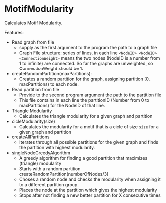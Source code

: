 # MotifModularity

Calculates Motif Modularity. 

Features:
  * Read graph from file
    - supply as the first argument to the program the path to a graph file
    - Graph File structure: series of lines, in each line `<NodeID> <NodeID> <ConnectionWeight>` 
    means the two nodes (NodeID is a number from 1 to infinite) are connected. 
    So far the graphs are unweighted, so ConnectionWeight should be 1.
  * createRandomPartition(maxPartitions):
      - Creates a random partition for the graph, assigning partition [0, maxPartitions) to each node.
  * Read partition from file
    - Provide to the second program argument the path to the partition file
    - This file contains in each line the partitionID (Number from 0 to maxPartitions) for the NodeID of that line.
  * Triangle Modularity
    - Calculates the triangle modularity for a given graph and partition
  * cicleModularity(size)
    - Calculates the modularity for a motif that is a cicle of size `size` for a given graph and partition
  * createAllPartitions
    - Iterates through all possible partitions for the given graph and finds the partition with highest modularity.
  * singleNodeGreedyAlgorithm
    - A greedy algorithm for finding a good partition that maximizes (triangle) modularity
    - Starts with a random partition createRandomPartition(numberOfNodes/3)
    - Choses a random node and checks the modularity when assigning it to a different partition group.
    - Places the node at the partition which gives the highest modularity
    - Stops after not finding a new better partition for X consecutive times

